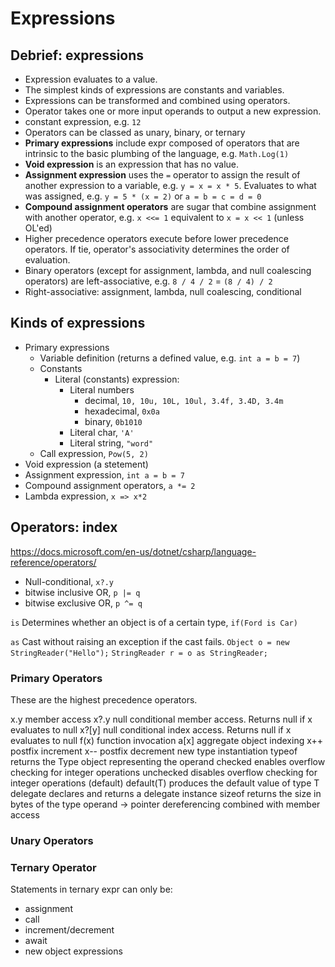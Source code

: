 # Expressions

## Debrief: expressions

- Expression evaluates to a value.
- The simplest kinds of expressions are constants and variables.
- Expressions can be transformed and combined using operators.
- Operator takes one or more input operands to output a new expression.
- constant expression, e.g. `12`
- Operators can be classed as unary, binary, or ternary
- **Primary expressions** include expr composed of operators that are intrinsic to the basic plumbing of the language, e.g. `Math.Log(1)`
- **Void expression** is an expression that has no value.
- **Assignment expression** uses the `=` operator to assign the result of another expression to a variable, e.g. `y = x = x * 5`. Evaluates to what was assigned, e.g. `y = 5 * (x = 2)` or `a = b = c = d = 0`
- **Compound assignment operators** are sugar that combine assignment with another operator, e.g. `x <<= 1` equivalent to `x = x << 1` (unless OL'ed)
- Higher precedence operators execute before lower precedence operators. If tie, operator's associativity determines the order of evaluation.
- Binary operators (except for assignment, lambda, and null coalescing operators) are left-associative, e.g. `8 / 4 / 2` = `(8 / 4) / 2`
- Right-associative: assignment, lambda, null coalescing, conditional



## Kinds of expressions

- Primary expressions
  - Variable definition (returns a defined value, e.g. `int a = b = 7`)
  - Constants
    - Literal (constants) expression:
      - Literal numbers
        - decimal, `10, 10u, 10L, 10ul, 3.4f, 3.4D, 3.4m`
        - hexadecimal, `0x0a`
        - binary, `0b1010`
      - Literal char, `'A'`
      - Literal string, `"word"`
  - Call expression, `Pow(5, 2)`
- Void expression (a stetement)
- Assignment expression, `int a = b = 7`
- Compound assignment operators, `a *= 2`
- Lambda expression, `x => x*2`



## Operators: index

https://docs.microsoft.com/en-us/dotnet/csharp/language-reference/operators/

- Null-conditional, `x?.y`
- bitwise inclusive OR, `p |= q`
- bitwise exclusive OR, `p ^= q`

`is`
Determines whether an object is of a certain type, 
`if(Ford is Car)`

`as`
Cast without raising an exception if the cast fails.
`Object o = new StringReader("Hello");`
`StringReader r = o as StringReader;`


### Primary Operators

These are the highest precedence operators.

x.y   member access
x?.y  null conditional member access. Returns null if x evaluates to null
x?[y] null conditional index access. Returns null if x evaluates to null
f(x)  function invocation
a[x]  aggregate object indexing
x++   postfix increment
x--   postfix decrement
new   type instantiation
typeof      returns the Type object representing the operand
checked     enables overflow checking for integer operations
unchecked   disables overflow checking for integer operations (default)
default(T)  produces the default value of type T
delegate    declares and returns a delegate instance
sizeof      returns the size in bytes of the type operand
->          pointer dereferencing combined with member access

### Unary Operators



### Ternary Operator

Statements in ternary expr can only be:
- assignment
- call
- increment/decrement
- await
- new object expressions


